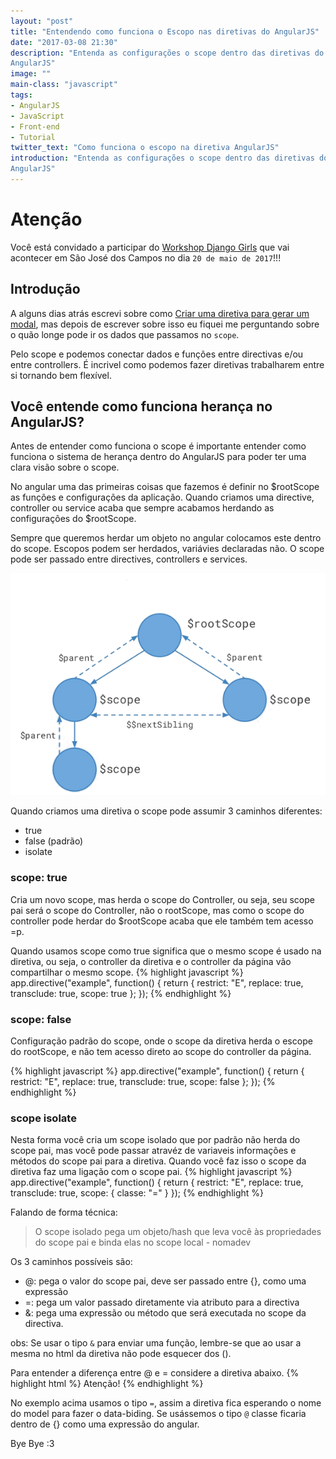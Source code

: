 ```yaml
---
layout: "post"
title: "Entendendo como funciona o Escopo nas diretivas do AngularJS"
date: "2017-03-08 21:30"
description: "Entenda as configurações o scope dentro das diretivas do
AngularJS"
image: ""
main-class: "javascript"
tags:
- AngularJS
- JavaScript
- Front-end
- Tutorial
twitter_text: "Como funciona o escopo na diretiva AngularJS"
introduction: "Entenda as configurações o scope dentro das diretivas do
AngularJS"
---
```


# Atenção

Você está convidado a participar do [Workshop Django Girls](https://djangogirls.org/saojosedoscampos/apply/)
que vai acontecer em São José dos Campos no dia `20 de maio de 2017`!!!


## Introdução

A alguns dias atrás escrevi sobre como [Criar uma diretiva para gerar um modal](https://monicamota.com.br/criando-uma-diretiva-para-modal/), mas depois de
escrever sobre isso eu fiquei me perguntando sobre o quão longe pode ir os dados
que passamos no `scope`.

Pelo scope e podemos conectar dados e funções entre directivas e/ou entre controllers.
É incrivel como podemos fazer diretivas trabalharem entre si tornando bem flexível.

## Você entende como funciona herança no AngularJS?

Antes de entender como funciona o scope é importante entender como funciona o
sistema de herança dentro do AngularJS para poder ter uma clara visão sobre o scope.

No angular uma das primeiras coisas que fazemos é definir no $rootScope as funções
e configurações da aplicação. Quando criamos uma directive, controller ou service
acaba que sempre acabamos herdando as configurações do $rootScope.

Sempre que queremos herdar um objeto no angular colocamos este dentro do scope. Escopos podem
ser herdados, variávies declaradas não. O scope pode ser passado entre directives, controllers e services.

![Piramide de herança no angular](/assets/img/posts/angular-heranca.png)

Quando criamos uma diretiva o scope pode assumir 3 caminhos diferentes:
- true
- false (padrão)
- isolate

### scope: true
Cria um novo scope, mas herda o scope do Controller, ou seja, seu scope pai
será o scope do Controller, não o rootScope, mas como o scope do controller
pode herdar do $rootScope acaba que ele também tem acesso =p.

Quando usamos scope como true significa que o mesmo scope é usado na diretiva, ou seja,
o controller da diretiva e o controller da página vão compartilhar o mesmo scope.
{% highlight javascript %}
app.directive("example", function() {
    return {
      restrict: "E",
      replace: true,
      transclude: true,
      scope: true
    };
});
{% endhighlight %}

### scope: false
Configuração padrão do scope, onde o scope da diretiva herda o escope do rootScope,
e não tem acesso direto ao scope do controller da página.

{% highlight javascript %}
app.directive("example", function() {
    return {
      restrict: "E",
      replace: true,
      transclude: true,
      scope: false
    };
});
{% endhighlight %}

### scope isolate
Nesta forma você cria um scope isolado que por padrão não herda do scope pai, mas
você pode passar atravéz de variaveis informações e métodos do scope pai para a
diretiva.
Quando você faz isso o scope da diretiva faz uma ligação com o scope pai.
{% highlight javascript %}
app.directive("example", function() {
    return {
      restrict: "E",
      replace: true,
      transclude: true,
      scope: {
        classe: "="
      }
});
{% endhighlight %}

Falando de forma técnica:
> O scope isolado pega um objeto/hash que leva você às propriedades do scope pai e binda elas no scope local - nomadev

Os 3 caminhos possíveis são:

- @: pega o valor do scope pai, deve ser passado entre {}, como uma expressão
- =: pega um valor passado diretamente via atributo para a directiva
- &: pega uma expressão ou método que será executada no scope da directiva.

obs: Se usar o tipo `&` para enviar uma função, lembre-se que ao usar a mesma no
html da diretiva não pode esquecer dos ().

Para entender a diferença entre @ e = considere a diretiva abaixo.
{% highlight html %}
<exempla class="classe">
  <alert>Atenção!</alert>
</example>
{% endhighlight %}

No exemplo acima usamos o tipo `=`, assim a diretiva fica esperando o nome do model
para fazer o data-biding. Se usássemos o tipo `@` classe ficaria dentro de {} como
uma expressão do angular.

Bye Bye :3
